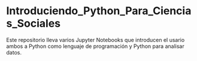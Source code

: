# Introduciendo_Python_Para_Ciencias_Sociales
Este repositorio lleva varios Jupyter Notebooks que introducen el usario ambos a Python como lenguaje de programación y Python para analisar datos.
